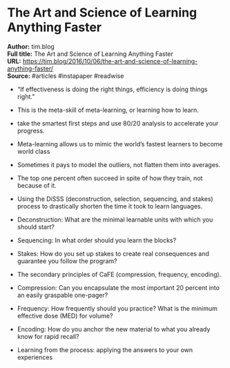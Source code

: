 # The Art and Science of Learning Anything Faster

**Author:** tim.blog  
**Full title:** The Art and Science of Learning Anything Faster  
**URL:** https://tim.blog/2016/10/06/the-art-and-science-of-learning-anything-faster/  
**Source:** #articles #instapaper #readwise

- “If effectiveness is doing the right things, efficiency is doing things right.” 
   
- This is the meta-skill of meta-learning, or learning how to learn. 
   
- take the smartest first steps and use 80/20 analysis to accelerate your progress. 
   
- Meta-learning allows us to mimic the world’s fastest learners to become world class 
   
- Sometimes it pays to model the outliers, not flatten them into averages. 
   
- The top one percent often succeed in spite of how they train, not because of it. 
   
- Using the DiSSS (deconstruction, selection, sequencing, and stakes) process to drastically shorten the time it took to learn languages. 
   
- Deconstruction: What are the minimal learnable units with which you should start? 
   
- Sequencing: In what order should you learn the blocks? 
   
- Stakes: How do you set up stakes to create real consequences and guarantee you follow the program? 
   
- The secondary principles of CaFE (compression, frequency, encoding). 
   
- Compression: Can you encapsulate the most important 20 percent into an easily graspable one-pager? 
   
- Frequency: How frequently should you practice? What is the minimum effective dose (MED) for volume? 
   
- Encoding: How do you anchor the new material to what you already know for rapid recall? 
   
- Learning from the process: applying the answers to your own experiences 
   
